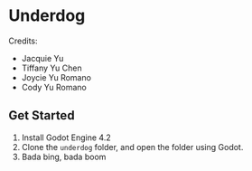 # Underdog

Credits:
- Jacquie Yu
- Tiffany Yu Chen
- Joycie Yu Romano
- Cody Yu Romano

## Get Started

1. Install Godot Engine 4.2
2. Clone the `underdog` folder, and open the folder using Godot.
3. Bada bing, bada boom
